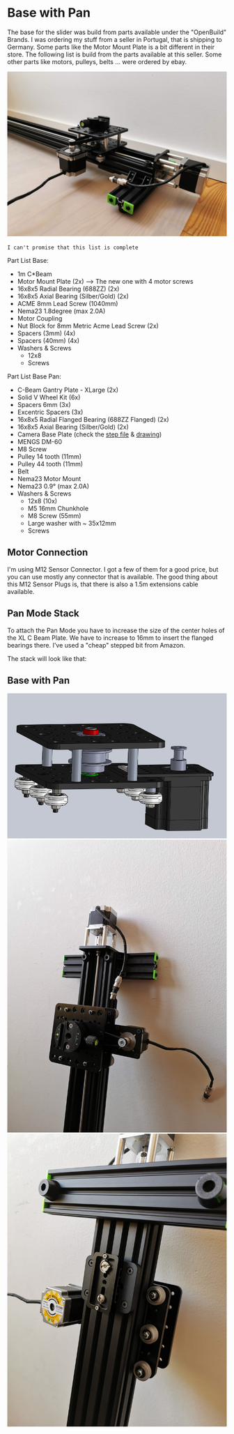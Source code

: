 # Base with Pan

The base for the slider was build from parts available under the "OpenBuild" Brands. I was ordering my stuff from a seller in Portugal, that is shipping to Germany. Some parts like the Motor Mount Plate is a bit different in their store. The following list is build from the parts available at this seller.
Some other parts like motors, pulleys, belts ... were ordered by ebay.

![alt text](https://github.com/JoJ123/Camera-Motion-Slider/blob/master/Hardware/Base%20with%20Pan/images/BaseWithPan.jpg?raw=true)

```
I can't promise that this list is complete
```

Part List Base:
* 1m C*Beam
* Motor Mount Plate (2x) --> The new one with 4 motor screws
* 16x8x5 Radial Bearing (688ZZ) (2x)
* 16x8x5 Axial Bearing (Silber/Gold) (2x)
* ACME 8mm Lead Screw (1040mm)
* Nema23 1.8degree (max 2.0A)
* Motor Coupling
* Nut Block for 8mm Metric Acme Lead Screw (2x)
* Spacers (3mm) (4x)
* Spacers (40mm) (4x)
* Washers & Screws
  * 12x8
  * Screws

Part List Base Pan:
* C-Beam Gantry Plate - XLarge (2x)
* Solid V Wheel Kit (6x)
* Spacers 6mm (3x)
* Excentric Spacers (3x)
* 16x8x5 Radial Flanged Bearing (688ZZ Flanged) (2x)
* 16x8x5 Axial Bearing (Silber/Gold) (2x)
* Camera Base Plate (check the [step file](https://github.com/JoJ123/Camera-Motion-Slider/blob/master/Hardware/Base%20with%20Pan/parts/CameraBasePlate.step?raw=true) & [drawing](https://github.com/JoJ123/Camera-Motion-Slider/blob/master/Hardware/Base%20with%20Pan/parts/CameraBasePlate.pdf?raw=true))
* MENGS DM-60
* M8 Screw
* Pulley 14 tooth (11mm)
* Pulley 44 tooth (11mm)
* Belt
* Nema23 Motor Mount
* Nema23 0.9° (max 2.0A)
* Washers & Screws
  * 12x8 (10x)
  * M5 16mm Chunkhole
  * M8 Screw (55mm)
  * Large washer with ~ 35x12mm
  * Screws

## Motor Connection
I'm using M12 Sensor Connector. I got a few of them for a good price, but you can use mostly any connector that is available. The good thing about this M12 Sensor Plugs is, that there is also a 1.5m extensions cable available.

## Pan Mode Stack
To attach the Pan Mode you have to increase the size of the center holes of the XL C Beam Plate. We have to increase to 16mm to insert the flanged bearings there. I've used a "cheap" stepped bit from Amazon.

The stack will look like that:

## Base with Pan
![alt text](https://github.com/JoJ123/Camera-Motion-Slider/blob/master/Hardware/Base%20with%20Pan/images/SliderCat.png?raw=true)
![alt text](https://github.com/JoJ123/Camera-Motion-Slider/blob/master/Hardware/Base%20with%20Pan/images/BaseWithPan2.jpg?raw=true)
![alt text](https://github.com/JoJ123/Camera-Motion-Slider/blob/master/Hardware/Base%20with%20Pan/images/BaseBottom.jpg?raw=true)